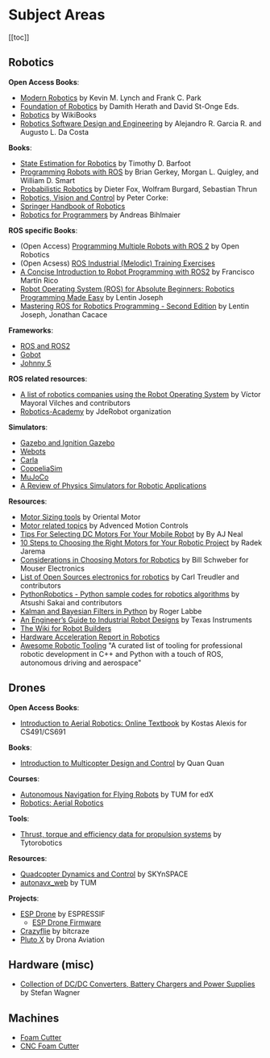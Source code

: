 # Subject Areas

[[toc]]

## Robotics

**Open Access Books**:
- [Modern Robotics](http://hades.mech.northwestern.edu/index.php/Modern_Robotics) by Kevin M. Lynch and Frank C. Park
- [Foundation of Robotics](https://foundations-of-robotics.org/) by Damith Herath and David St-Onge Eds.
- [Robotics](https://en.wikibooks.org/wiki/Robotics) by WikiBooks
- [Robotics Software Design and Engineering](https://www.intechopen.com/books/10416) by Alejandro R. Garcia R. and Augusto L. Da Costa

**Books**:
- [State Estimation for Robotics](https://www.cambridge.org/core/books/state-estimation-for-robotics/AC0E0AC229C55203B3C8F106BCB61F48) by Timothy D. Barfoot
- [Programming Robots with ROS](https://www.oreilly.com/library/view/programming-robots-with/9781449325480/) by Brian Gerkey, Morgan L. Quigley, and William D. Smart
- [Probabilistic Robotics](http://www.probabilistic-robotics.org/) by Dieter Fox, Wolfram Burgard, Sebastian Thrun
- [Robotics, Vision and Control](https://link.springer.com/book/10.1007/978-3-319-54413-7) by Peter Corke:
- [Springer Handbook of Robotics](https://link.springer.com/book/10.1007/978-3-540-30301-5)
- [Robotics for Programmers](https://www.manning.com/books/robotics-for-programmers) by Andreas Bihlmaier

**ROS specific Books**:
- (Open Access) [Programming Multiple Robots with ROS 2](https://osrf.github.io/ros2multirobotbook/intro.html) by Open Robotics
- (Open Acsess) [ROS Industrial (Melodic) Training Exercises](https://industrial-training-master.readthedocs.io/en/melodic/index.html)
- [A Concise Introduction to Robot Programming with ROS2](https://www.routledge.com/A-Concise-Introduction-to-Robot-Programming-with-ROS2/Rico/p/book/9781032264653) by Francisco Martín Rico
- [Robot Operating System (ROS) for Absolute Beginners: Robotics Programming Made Easy](https://www.oreilly.com/library/view/robot-operating-system/9781484234051/) by Lentin Joseph
- [Mastering ROS for Robotics Programming - Second Edition](https://www.oreilly.com/library/view/mastering-ros-for/9781788478953/) by Lentin Joseph, Jonathan Cacace

**Frameworks**:
- [ROS and ROS2](https://www.ros.org/)
- [Gobot](https://gobot.io/)
- [Johnny 5](http://johnny-five.io/)

**ROS related resources**:
- [A list of robotics companies using the Robot Operating System](https://github.com/vmayoral/ros-robotics-companies) by Víctor Mayoral Vilches and contributors
- [Robotics-Academy](https://jderobot.github.io/RoboticsAcademy/) by JdeRobot organization

**Simulators**:
- [Gazebo and Ignition Gazebo](https://gazebosim.org/home)
- [Webots](https://cyberbotics.com/)
- [Carla](http://carla.org/)
- [CoppeliaSim](https://www.coppeliarobotics.com/)
- [MuJoCo](https://mujoco.org/)
- [A Review of Physics Simulators for Robotic Applications](https://ieeexplore.ieee.org/document/9386154)

**Resources**:
- [Motor Sizing tools](https://www.orientalmotor.com/motor-sizing/index.html) by Oriental Motor
- [Motor related topics](https://www.a-m-c.com/technologies-experience/) by Advenced Motion Controls
- [Tips For Selecting DC Motors For Your Mobile Robot](https://www.servomagazine.com/uploads/issue_downloads/pdf/Tips%20For%20Selecting%20DC%20Motors%20For%20Your%20Mobile%20Robot.pdf) by By AJ Neal
- [10 Steps to Choosing the Right Motors for Your Robotic Project](https://medium.com/husarion-blog/10-steps-to-choosing-the-right-motors-for-your-robotic-project-bf5c4b997407) by Radek Jarema
- [Considerations in Choosing Motors for Robotics](https://www.mouser.de/publicrelations_techarticle_choosingmotorsforrobotics_2015final/) by Bill Schweber for Mouser Electronics
- [List of Open Sources electronics for robotics](https://github.com/cajt/list_of_robot_electronics) by Carl Treudler and contributors
- [PythonRobotics - Python sample codes for robotics algorithms](https://atsushisakai.github.io/PythonRobotics/) by Atsushi Sakai and contributors
- [Kalman and Bayesian Filters in Python](https://github.com/rlabbe/Kalman-and-Bayesian-Filters-in-Python) by Roger Labbe
- [An Engineer’s Guide to Industrial Robot Designs](https://www.ti.com/lit/eb/ssiy006/ssiy006.pdf?ts=1610126894730) by Texas Instruments
- [The Wiki for Robot Builders](https://roboticsknowledgebase.com/)
- [Hardware Acceleration Report in Robotics](https://accelerationrobotics.com/pdf/hardware_acceleration_robotics_2022.pdf)
- [Awesome Robotic Tooling](https://github.com/protontypes/awesome-robotic-tooling) "A curated list of tooling for professional robotic development in C++ and Python with a touch of ROS, autonomous driving and aerospace"

## Drones

**Open Access Books**:
- [Introduction to Aerial Robotics: Online Textbook](http://www.kostasalexis.com/online-textbook.html) by Kostas Alexis for CS491/CS691

**Books**:
- [Introduction to Multicopter Design and Control](https://link.springer.com/book/10.1007/978-981-10-3382-7) by Quan Quan

**Courses**:
- [Autonomous Navigation for Flying Robots](https://www.edx.org/course/autonomous-navigation-for-flying-robots) by TUM for edX
- [Robotics: Aerial Robotics](https://www.coursera.org/learn/robotics-flight)

**Tools**:
- [Thrust, torque and efficiency data for propulsion systems](https://database.tytorobotics.com/tests) by Tytorobotics

**Resources**:
- [Quadcopter Dynamics and Control](https://github.com/SKYnSPACE/AE450/blob/master/Lec10/AE450_Lec10_Quadcopter_Dynamics_and_Control.pdf) by SKYnSPACE
- [autonavx_web](https://github.com/tum-vision/autonavx_web) by TUM

**Projects**:
- [ESP Drone](https://docs.espressif.com/projects/espressif-esp-drone/en/latest/gettingstarted.html) by ESPRESSIF
    - [ESP Drone Firmware](https://github.com/espressif/esp-drone)
- [Crazyflie](https://www.bitcraze.io/) by bitcraze
- [Pluto X](https://www.dronaaviation.com/plutox) by Drona Aviation

## Hardware (misc)

- [Collection of DC/DC Converters, Battery Chargers and Power Supplies](https://github.com/wagiminator/Power-Boards) by Stefan Wagner

## Machines

- [Foam Cutter](https://www.rcfoamcutter.com/)
- [CNC Foam Cutter](https://rckeith.co.uk/builders-gallery/)
